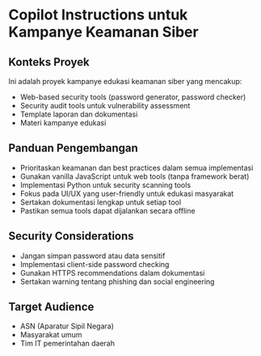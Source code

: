 # Copilot Instructions untuk Kampanye Keamanan Siber

<!-- Use this file to provide workspace-specific custom instructions to Copilot. For more details, visit https://code.visualstudio.com/docs/copilot/copilot-customization#_use-a-githubcopilotinstructionsmd-file -->

## Konteks Proyek

Ini adalah proyek kampanye edukasi keamanan siber yang mencakup:

- Web-based security tools (password generator, password checker)
- Security audit tools untuk vulnerability assessment
- Template laporan dan dokumentasi
- Materi kampanye edukasi

## Panduan Pengembangan

- Prioritaskan keamanan dan best practices dalam semua implementasi
- Gunakan vanilla JavaScript untuk web tools (tanpa framework berat)
- Implementasi Python untuk security scanning tools
- Fokus pada UI/UX yang user-friendly untuk edukasi masyarakat
- Sertakan dokumentasi lengkap untuk setiap tool
- Pastikan semua tools dapat dijalankan secara offline

## Security Considerations

- Jangan simpan password atau data sensitif
- Implementasi client-side password checking
- Gunakan HTTPS recommendations dalam dokumentasi
- Sertakan warning tentang phishing dan social engineering

## Target Audience

- ASN (Aparatur Sipil Negara)
- Masyarakat umum
- Tim IT pemerintahan daerah

